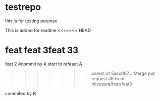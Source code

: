 # testrepo
this is for testing purpose

This is added for readme
<<<<<<< HEAD

feat feat 3feat 33
=======
feat 2
#commit by A
start to refeact A
>>>>>>> parent of 5aac087... Merge pull request #6 from mleeaura/feat/feat3

commited by B
